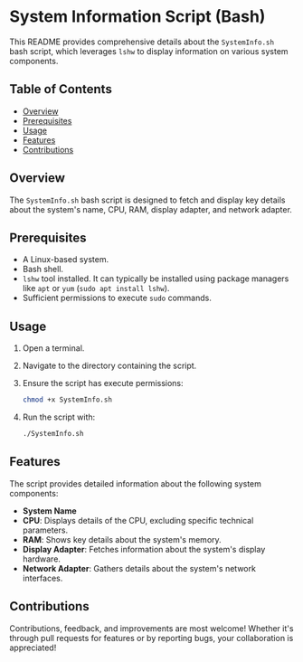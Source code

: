 # System Information Script (Bash)

This README provides comprehensive details about the `SystemInfo.sh` bash script, which leverages `lshw` to display information on various system components.

## **Table of Contents**

- [Overview](#overview)
- [Prerequisites](#prerequisites)
- [Usage](#usage)
- [Features](#features)
- [Contributions](#contributions)

## **Overview**

The `SystemInfo.sh` bash script is designed to fetch and display key details about the system's name, CPU, RAM, display adapter, and network adapter.

## **Prerequisites**

- A Linux-based system.
- Bash shell.
- `lshw` tool installed. It can typically be installed using package managers like `apt` or `yum` (`sudo apt install lshw`).
- Sufficient permissions to execute `sudo` commands.

## **Usage**

1. Open a terminal.
2. Navigate to the directory containing the script.
3. Ensure the script has execute permissions:

    ```bash
    chmod +x SystemInfo.sh
    ```

4. Run the script with:

    ```bash
    ./SystemInfo.sh
    ```

## **Features**

The script provides detailed information about the following system components:

- **System Name**
- **CPU**: Displays details of the CPU, excluding specific technical parameters.
- **RAM**: Shows key details about the system's memory.
- **Display Adapter**: Fetches information about the system's display hardware.
- **Network Adapter**: Gathers details about the system's network interfaces.

## **Contributions**

Contributions, feedback, and improvements are most welcome! Whether it's through pull requests for features or by reporting bugs, your collaboration is appreciated!

